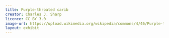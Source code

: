 ```yaml
---
title: Purple-throated carib
creator: Charles J. Sharp
licence: CC BY 3.0
image-url: https://upload.wikimedia.org/wikipedia/commons/4/46/Purple-throated_carib_hummingbird_feeding.jpg
layout: exhibit
---
```

